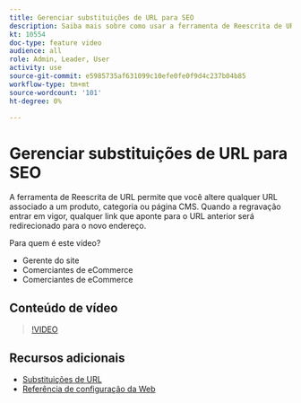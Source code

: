 ```yaml
---
title: Gerenciar substituições de URL para SEO
description: Saiba mais sobre como usar a ferramenta de Reescrita de URL para alterar qualquer URL associado a um produto, categoria ou página CMS.
kt: 10554
doc-type: feature video
audience: all
role: Admin, Leader, User
activity: use
source-git-commit: e5985735af631099c10efe0fe0f9d4c237b04b85
workflow-type: tm+mt
source-wordcount: '101'
ht-degree: 0%

---
```


# Gerenciar substituições de URL para SEO

A ferramenta de Reescrita de URL permite que você altere qualquer URL associado a um produto, categoria ou página CMS. Quando a regravação entrar em vigor, qualquer link que aponte para o URL anterior será redirecionado para o novo endereço.

Para quem é este vídeo?

- Gerente do site
- Comerciantes de eCommerce
- Comerciantes de eCommerce

## Conteúdo de vídeo

>[!VIDEO](https://video.tv.adobe.com/v/343751?quality=12&learn=on)

## Recursos adicionais

- [Substituições de URL](https://docs.magento.com/user-guide/marketing/url-rewrite.html)
- [Referência de configuração da Web](https://docs.magento.com/user-guide/configuration/general/web.html)